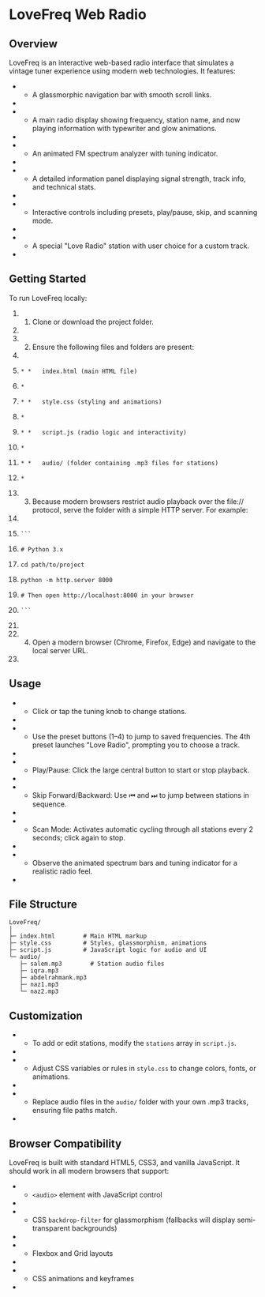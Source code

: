 # LoveFreq Web Radio

## Overview

LoveFreq is an interactive web-based radio interface that simulates a vintage tuner experience using modern web technologies. It features:

* *   A glassmorphic navigation bar with smooth scroll links.
*     
* *   A main radio display showing frequency, station name, and now playing information with typewriter and glow animations.
*     
* *   An animated FM spectrum analyzer with tuning indicator.
*     
* *   A detailed information panel displaying signal strength, track info, and technical stats.
*     
* *   Interactive controls including presets, play/pause, skip, and scanning mode.
*     
* *   A special "Love Radio" station with user choice for a custom track.
*     

## Getting Started

To run LoveFreq locally:

1. 1.  Clone or download the project folder.
1.     
1. 2.  Ensure the following files and folders are present:
1.     
1.     * *   index.html (main HTML file)
1.     *     
1.     * *   style.css (styling and animations)
1.     *     
1.     * *   script.js (radio logic and interactivity)
1.     *     
1.     * *   audio/ (folder containing .mp3 files for stations)
1.     *     
1. 3.  Because modern browsers restrict audio playback over the file:// protocol, serve the folder with a simple HTTP server. For example:
1.     
1.     ```
1.     # Python 3.x
1.     cd path/to/project
1.     python -m http.server 8000
1.     # Then open http://localhost:8000 in your browser
1.     ```
1.     
1. 4.  Open a modern browser (Chrome, Firefox, Edge) and navigate to the local server URL.
1.     

## Usage

* *   Click or tap the tuning knob to change stations.
*     
* *   Use the preset buttons (1–4) to jump to saved frequencies. The 4th preset launches "Love Radio", prompting you to choose a track.
*     
* *   Play/Pause: Click the large central button to start or stop playback.
*     
* *   Skip Forward/Backward: Use ⏮ and ⏭ to jump between stations in sequence.
*     
* *   Scan Mode: Activates automatic cycling through all stations every 2 seconds; click again to stop.
*     
* *   Observe the animated spectrum bars and tuning indicator for a realistic radio feel.
*     

## File Structure

```
LoveFreq/
│
├─ index.html        # Main HTML markup
├─ style.css         # Styles, glassmorphism, animations
├─ script.js         # JavaScript logic for audio and UI
└─ audio/
   ├─ salem.mp3        # Station audio files
   ├─ iqra.mp3
   ├─ abdelrahmank.mp3
   ├─ naz1.mp3
   └─ naz2.mp3
```

## Customization

* *   To add or edit stations, modify the `stations` array in `script.js`.
*     
* *   Adjust CSS variables or rules in `style.css` to change colors, fonts, or animations.
*     
* *   Replace audio files in the `audio/` folder with your own .mp3 tracks, ensuring file paths match.
*     

## Browser Compatibility

LoveFreq is built with standard HTML5, CSS3, and vanilla JavaScript. It should work in all modern browsers that support:

* *   `<audio>` element with JavaScript control
*     
* *   CSS `backdrop-filter` for glassmorphism (fallbacks will display semi-transparent backgrounds)
*     
* *   Flexbox and Grid layouts
*     
* *   CSS animations and keyframes
*     
